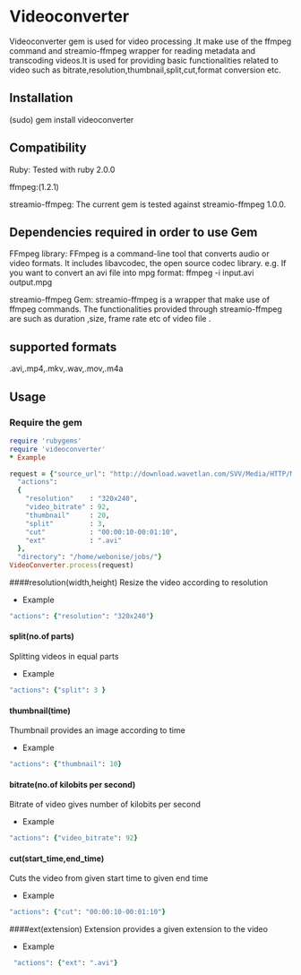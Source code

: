 Videoconverter
==============

Videoconverter gem is used for video processing .It make use of the ffmpeg command and streamio-ffmpeg wrapper for reading metadata and transcoding videos.It is used for providing basic functionalities related to video such as bitrate,resolution,thumbnail,split,cut,format conversion etc. 

Installation
------------

(sudo) gem install videoconverter

Compatibility
-------------
Ruby:
Tested with ruby 2.0.0

ffmpeg:(1.2.1)

streamio-ffmpeg:
The current gem is tested against streamio-ffmpeg 1.0.0.

Dependencies required in order to use Gem
---------------------------------------------

FFmpeg library:
FFmpeg is a command-line tool that converts audio or video formats.  It includes libavcodec, the open source codec library.
e.g. If you want to convert an avi file into mpg format:
ffmpeg -i input.avi output.mpg 

streamio-ffmpeg Gem:
streamio-ffmpeg is a wrapper that make use of ffmpeg commands. The functionalities provided through streamio-ffmpeg are such as duration ,size, frame rate etc of video file .

supported formats
-----------------

.avi,.mp4,.mkv,.wav,.mov,.m4a

Usage
-----

### Require the gem

``` ruby
require 'rubygems'
require 'videoconverter'
* Example

request = {"source_url": "http://download.wavetlan.com/SVV/Media/HTTP/MP4/ConvertedFiles/Media-Convert/Unsupported/test7.mp4",
  "actions": 
  {
    "resolution"    : "320x240",
    "video_bitrate" : 92,
    "thumbnail"     : 20,
    "split"         : 3,
    "cut"           : "00:00:10-00:01:10",
    "ext"           : ".avi"
  },
  "directory": "/home/webonise/jobs/"}
VideoConverter.process(request)
```
####resolution(width,height)
Resize the video according to resolution

* Example

``` ruby
"actions": {"resolution": "320x240"}
```

#### split(no.of parts)
Splitting videos in equal parts

* Example

``` ruby
"actions": {"split": 3 }
```

#### thumbnail(time)
Thumbnail provides an image according to time

* Example

``` ruby
"actions": {"thumbnail": 10}
```

#### bitrate(no.of kilobits per second)
Bitrate of video gives number of kilobits per second

* Example

``` ruby
"actions": {"video_bitrate": 92}
```
#### cut(start_time,end_time)
Cuts the video from given start time to given end time

* Example

``` ruby
"actions": {"cut": "00:00:10-00:01:10"}
```
####ext(extension)
Extension provides a given extension to the video

* Example

``` ruby
 "actions": {"ext": ".avi"}
```










